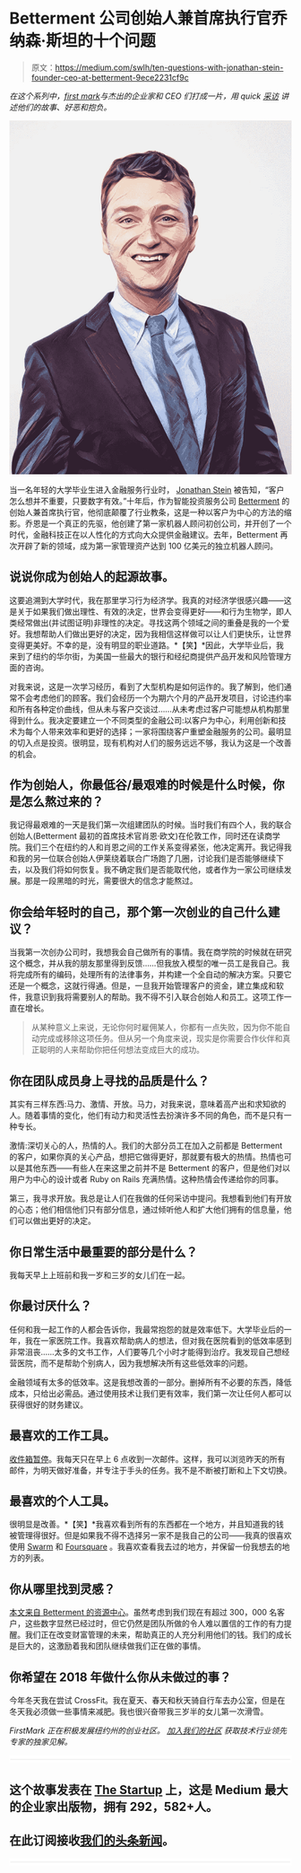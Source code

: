 # Betterment 公司创始人兼首席执行官乔纳森·斯坦的十个问题

> 原文：<https://medium.com/swlh/ten-questions-with-jonathan-stein-founder-ceo-at-betterment-9ece2231cf9c>

*在这个系列中，*[*first mark*](http://firstmarkcap.com/)*与杰出的企业家和 CEO 们打成一片，用 quick* [*采访*](/swlh/10-questions-with-shan-lyn-ma-founder-ceo-at-zola-1af2b762a732) *讲述他们的故事、好恶和抱负。*

![](img/f26467d8331265acbbdf33cf89476ba9.png)

当一名年轻的大学毕业生进入金融服务行业时， [Jonathan Stein](https://twitter.com/jonstein) 被告知，“客户怎么想并不重要，只要数字有效。”十年后，作为智能投资服务公司 [Betterment](https://www.betterment.com/) 的创始人兼首席执行官，他彻底颠覆了行业教条，这是一种以客户为中心的方法的缩影。乔恩是一个真正的先驱，他创建了第一家机器人顾问初创公司，并开创了一个时代，金融科技正在以人性化的方式向大众提供金融建议。去年，Betterment 再次开辟了新的领域，成为第一家管理资产达到 100 亿美元的独立机器人顾问。

## **说说你成为创始人的起源故事。**

这要追溯到大学时代，我在那里学习行为经济学。我真的对经济学很感兴趣——这是关于如果我们做出理性、有效的决定，世界会变得更好——和行为生物学，即人类经常做出(并试图证明)非理性的决定。寻找这两个领域之间的重叠是我的一个爱好。我想帮助人们做出更好的决定，因为我相信这样做可以让人们更快乐，让世界变得更美好。不幸的是，没有明显的职业道路。*【笑】*因此，大学毕业后，我来到了纽约的华尔街，为美国一些最大的银行和经纪商提供产品开发和风险管理方面的咨询。

对我来说，这是一次学习经历，看到了大型机构是如何运作的。我了解到，他们通常不会考虑他们的顾客。我们会经历一个为期六个月的产品开发项目，讨论违约率和所有各种定价曲线，但从未与客户交谈过……从未考虑过客户可能想从机构那里得到什么。我决定要建立一个不同类型的金融公司:以客户为中心，利用创新和技术为每个人带来效率和更好的选择；一家将围绕客户重塑金融服务的公司。最明显的切入点是投资。很明显，现有机构对人们的服务远远不够，我认为这是一个改善的机会。

## 作为创始人，你最低谷/最艰难的时候是什么时候，你是怎么熬过来的？

我记得最艰难的一天是我们第一次组建团队的时候。当时我们有四个人，我的联合创始人(Betterment 最初的首席技术官肖恩·欧文)在伦敦工作，同时还在读商学院。我们三个在纽约的人和肖恩之间的工作关系变得紧张，他决定离开。我记得我和我的另一位联合创始人伊莱绕着联合广场跑了几圈，讨论我们是否能够继续下去，以及我们将如何恢复。我不确定我们是否能取代他，或者作为一家公司继续发展。那是一段黑暗的时光，需要很大的信念才能熬过。

## **你会给年轻时的自己，那个第一次创业的自己什么建议？**

当我第一次创办公司时，我想我会自己做所有的事情。我在商学院的时候就在研究这个概念，并从我的朋友那里得到反馈……但我放入模型的唯一员工是我自己。我将完成所有的编码，处理所有的法律事务，并构建一个全自动的解决方案。只要它还是一个概念，这就行得通。但是，一旦我开始管理客户的资金，建立集成和软件，我意识到我将需要别人的帮助。我不得不引入联合创始人和员工。这项工作一直在增长。

> 从某种意义上来说，无论你何时雇佣某人，你都有一点失败，因为你不能自动完成或移除这项任务。但从另一个角度来说，现实是你需要合作伙伴和真正聪明的人来帮助你把任何想法变成巨大的成功。

## **你在团队成员身上寻找的品质是什么？**

其实有三样东西:马力、激情、开放。马力，对我来说，意味着高产出和求知欲的人。随着事情的变化，他们有动力和灵活性去扮演许多不同的角色，而不是只有一种专长。

激情:深切关心的人，热情的人。我们的大部分员工在加入之前都是 Betterment 的客户，如果你真的关心产品，想把它做得更好，那就要有极大的热情。热情也可以是其他东西——有些人在来这里之前并不是 Betterment 的客户，但是他们对以用户为中心的设计或者 Ruby on Rails 充满热情。这种热情会传递给你的同事。

第三，我寻求开放。我总是让人们在我做的任何采访中提问。我想看到他们有开放的心态；他们相信他们只有部分信息，通过倾听他人和扩大他们拥有的信息量，他们可以做出更好的决定。

## 你日常生活中最重要的部分是什么？

我每天早上上班前和我一岁和三岁的女儿们在一起。

## **你最讨厌什么？**

任何和我一起工作的人都会告诉你，我最常抱怨的就是效率低下。大学毕业后的一年，我在一家医院工作。我喜欢帮助病人的想法，但对我在医院看到的低效率感到非常沮丧……太多的文书工作，人们要等几个小时才能得到治疗。我发现自己想经营医院，而不是帮助个别病人，因为我想解决所有这些低效率的问题。

金融领域有太多的低效率。这是我想改善的一部分。删掉所有不必要的东西，降低成本，只给出必需品。通过使用技术让我们更有效率，我们第一次让任何人都可以获得很好的财务建议。

## **最喜欢的工作工具。**

[收件箱暂停](http://inboxpause.com/)。我每天只在早上 6 点收到一次邮件。这样，我可以浏览昨天的所有邮件，为明天做好准备，并专注于手头的任务。我不是不断被打断和上下文切换。

## **最喜欢的个人工具。**

很明显是改善。*【笑】*我喜欢看到所有的东西都在一个地方，并且知道我的钱被管理得很好。但是如果我不得不选择另一家不是我自己的公司——我真的很喜欢使用 [Swarm](https://www.swarmapp.com/) 和 [Foursquare](https://foursquare.com/) 。我喜欢查看我去过的地方，并保留一份我想去的地方的列表。

## **你从哪里找到灵感？**

[本文来自 Betterment 的资源中心](https://www.betterment.com/resources/inside-betterment/our-story/betterment-now-serves-more-than-100000-customers/)。虽然考虑到我们现在有超过 300，000 名客户，这些数字显然已经过时，但它仍然是团队所做的令人难以置信的工作的有力提醒。我们正在改变财富管理的未来，帮助真正的人充分利用他们的钱。我们的成长是巨大的，这激励着我和团队继续做我们正在做的事情。

## **你希望在 2018 年做什么你从未做过的事？**

今年冬天我在尝试 CrossFit。我在夏天、春天和秋天骑自行车去办公室，但是在冬天我必须做一些事情来减肥。我也很兴奋带我三岁半的女儿第一次滑雪。

*FirstMark 正在积极发展纽约州的创业社区。* [*加入我们的社区*](http://firstmarkcap.com/community/) *获取技术行业领先专家的独家见解。*

![](img/731acf26f5d44fdc58d99a6388fe935d.png)

## 这个故事发表在 [The Startup](https://medium.com/swlh) 上，这是 Medium 最大的企业家出版物，拥有 292，582+人。

## 在此订阅接收[我们的头条新闻](http://growthsupply.com/the-startup-newsletter/)。

![](img/731acf26f5d44fdc58d99a6388fe935d.png)